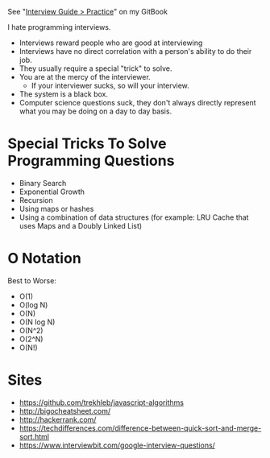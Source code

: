 See "[Interview Guide > Practice](https://www.aizatto.com/interview-guide/practice)" on my GitBook

I hate programming interviews.

- Interviews reward people who are good at interviewing
- Interviews have no direct correlation with a person's ability to do their job.
- They usually require a special "trick" to solve.
- You are at the mercy of the interviewer.
  - If your interviewer sucks, so will your interview.
- The system is a black box.
- Computer science questions suck, they don't always directly represent what you may be doing on a day to day basis.

# Special Tricks To Solve Programming Questions

- Binary Search
- Exponential Growth
- Recursion
- Using maps or hashes
- Using a combination of data structures (for example: LRU Cache that uses Maps and a Doubly Linked List)

# O Notation

Best to Worse:

- O(1)
- O(log N)
- O(N)
- O(N log N)
- O(N^2)
- O(2^N)
- O(N!)

# Sites

- https://github.com/trekhleb/javascript-algorithms
- http://bigocheatsheet.com/
- http://hackerrank.com/
- https://techdifferences.com/difference-between-quick-sort-and-merge-sort.html
- https://www.interviewbit.com/google-interview-questions/
